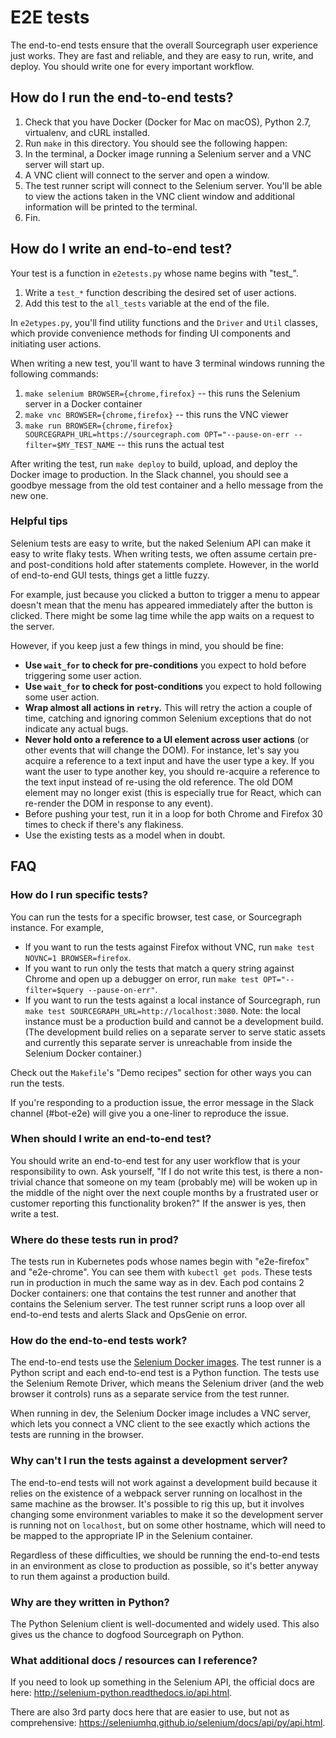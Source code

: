 # E2E tests

The end-to-end tests ensure that the overall Sourcegraph user experience just works. They are fast and reliable, and they are easy to run, write, and deploy. You should write one for every important workflow.


## How do I run the end-to-end tests?

1. Check that you have Docker (Docker for Mac on macOS), Python 2.7, virtualenv, and cURL installed.
1. Run `make` in this directory. You should see the following happen:
  1. In the terminal, a Docker image running a Selenium server and a VNC server will start up.
  1. A VNC client will connect to the server and open a window.
  1. The test runner script will connect to the Selenium server. You'll be able to view the actions taken in the VNC client window and additional information will be printed to the terminal.
1. Fin.


## How do I write an end-to-end test?

Your test is a function in `e2etests.py` whose name begins with "test_".

1. Write a `test_*` function describing the desired set of user actions.
1. Add this test to the `all_tests` variable at the end of the file.

In `e2etypes.py`, you'll find utility functions and the `Driver` and `Util` classes, which provide convenience methods for finding UI components and initiating user actions.

When writing a new test, you'll want to have 3 terminal windows running the following commands:

1. `make selenium BROWSER={chrome,firefox}` -- this runs the Selenium server in a Docker container
1. `make vnc BROWSER={chrome,firefox}` -- this runs the VNC viewer
1. `make run BROWSER={chrome,firefox} SOURCEGRAPH_URL=https://sourcegraph.com OPT="--pause-on-err --filter=$MY_TEST_NAME` -- this runs the actual test

After writing the test, run `make deploy` to build, upload, and deploy the Docker image to production. In the Slack channel, you should see a goodbye message from the old test container and a hello message from the new one.

### Helpful tips

Selenium tests are easy to write, but the naked Selenium API can make it easy to write flaky tests. When writing tests, we often assume certain pre- and post-conditions hold after statements complete. However, in the world of end-to-end GUI tests, things get a little fuzzy.

For example, just because you clicked a button to trigger a menu to appear doesn't mean that the menu has appeared immediately after the button is clicked. There might be some lag time while the app waits on a request to the server.

However, if you keep just a few things in mind, you should be fine:

- **Use `wait_for` to check for pre-conditions** you expect to hold before triggering some user action.
- **Use `wait_for` to check for post-conditions** you expect to hold following some user action.
- **Wrap almost all actions in `retry`.** This will retry the action a couple of time, catching and ignoring common Selenium exceptions that do not indicate any actual bugs.
- **Never hold onto a reference to a UI element across user actions** (or other events that will change the DOM). For instance, let's say you acquire a reference to a text input and have the user type a key. If you want the user to type another key, you should re-acquire a reference to the text input instead of re-using the old reference. The old DOM element may no longer exist (this is especially true for React, which can re-render the DOM in response to any event).
- Before pushing your test, run it in a loop for both Chrome and Firefox 30 times to check if there's any flakiness.
- Use the existing tests as a model when in doubt.


## FAQ

### How do I run specific tests?

You can run the tests for a specific browser, test case, or Sourcegraph instance. For example,
- If you want to run the tests against Firefox without VNC, run `make test NOVNC=1 BROWSER=firefox`.
- If you want to run only the tests that match a query string against Chrome and open up a debugger on error, run `make test OPT="--filter=$query --pause-on-err"`.
- If you want to run the tests against a local instance of Sourcegraph, run `make test SOURCEGRAPH_URL=http://localhost:3080`. Note: the local instance must be a production build and cannot be a development build. (The development build relies on a separate server to serve static assets and currently this separate server is unreachable from inside the Selenium Docker container.)

Check out the `Makefile`'s "Demo recipes" section for other ways you can run the tests.

If you're responding to a production issue, the error message in the Slack channel (#bot-e2e) will give you a one-liner to reproduce the issue.

### When should I write an end-to-end test?

You should write an end-to-end test for any user workflow that is your responsibility to own. Ask yourself, "If I do not write this test, is there a non-trivial chance that someone on my team (probably me) will be woken up in the middle of the night over the next couple months by a frustrated user or customer reporting this functionality broken?" If the answer is yes, then write a test.

### Where do these tests run in prod?

The tests run in Kubernetes pods whose names begin with "e2e-firefox" and "e2e-chrome". You can see them with `kubectl get pods`. These tests run in production in much the same way as in dev. Each pod contains 2 Docker containers: one that contains the test runner and another that contains the Selenium server. The test runner script runs a loop over all end-to-end tests and alerts Slack and OpsGenie on error.

### How do the end-to-end tests work?

The end-to-end tests use the [Selenium Docker images](https://github.com/SeleniumHQ/docker-selenium). The test runner is a Python script and each end-to-end test is a Python function. The tests use the Selenium Remote Driver, which means the Selenium driver (and the web browser it controls) runs as a separate service from the test runner.

When running in dev, the Selenium Docker image includes a VNC server, which lets you connect a VNC client to the see exactly which actions the tests are running in the browser.

### Why can't I run the tests against a development server?

The end-to-end tests will not work against a development build because it relies on the existence of a webpack server running on localhost in the same machine as the browser. It's possible to rig this up, but it involves changing some environment variables to make it so the development server is running not on `localhost`, but on some other hostname, which will need to be mapped to the appropriate IP in the Selenium container.

Regardless of these difficulties, we should be running the end-to-end tests in an environment as close to production as possible, so it's better anyway to run them against a production build.

### Why are they written in Python?

The Python Selenium client is well-documented and widely used. This also gives us the chance to dogfood Sourcegraph on Python.

### What additional docs / resources can I reference?

If you need to look up something in the Selenium API, the official docs are here: http://selenium-python.readthedocs.io/api.html.

There are also 3rd party docs here that are easier to use, but not as comprehensive: https://seleniumhq.github.io/selenium/docs/api/py/api.html.
